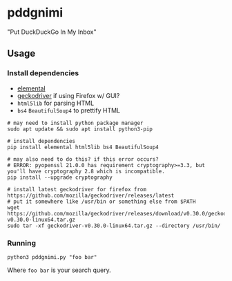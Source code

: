 # pddgnimi

"Put DuckDuckGo In My Inbox"


## Usage

### Install dependencies

- [elemental](https://github.com/red-and-black/elemental)
- [geckodriver](https://github.com/mozilla/geckodriver/releases/latest) if using Firefox w/ GUI?
- `html5lib` for parsing HTML
- `bs4` `BeautifulSoup4` to prettify HTML


```
# may need to install python package manager
sudo apt update && sudo apt install python3-pip

# install dependencies
pip install elemental html5lib bs4 BeautifulSoup4

# may also need to do this? if this error occurs?
# ERROR: pyopenssl 21.0.0 has requirement cryptography>=3.3, but you'll have cryptography 2.8 which is incompatible.
pip install --upgrade cryptography

# install latest geckodriver for firefox from https://github.com/mozilla/geckodriver/releases/latest
# put it somewhere like /usr/bin or something else from $PATH
wget https://github.com/mozilla/geckodriver/releases/download/v0.30.0/geckodriver-v0.30.0-linux64.tar.gz
sudo tar -xf geckodriver-v0.30.0-linux64.tar.gz --directory /usr/bin/
```

### Running

```
python3 pddgnimi.py "foo bar"
```

Where `foo bar` is your search query.
